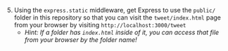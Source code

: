 5. Using the `express.static` middleware, get Express to use the `public/` folder in this repository so that you can visit the `tweet/index.html` page from your browser by visiting `http://localhost:3000/tweet`
    * *Hint: If a folder has `index.html` inside of it, you can access that file from your browser by the folder name!*
